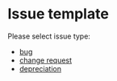 # Issue template

Please select issue type:

* [bug](https://github.com/Investigations-eagle/angular-webpack/issues/new?template=bug.md)
* [change request](https://github.com/Investigations-eagle/angular-webpack/issues/new?template=change_request.md)
* [depreciation](https://github.com/Investigations-eagle/angular-webpack/issues/new?template=deprecation.md)
